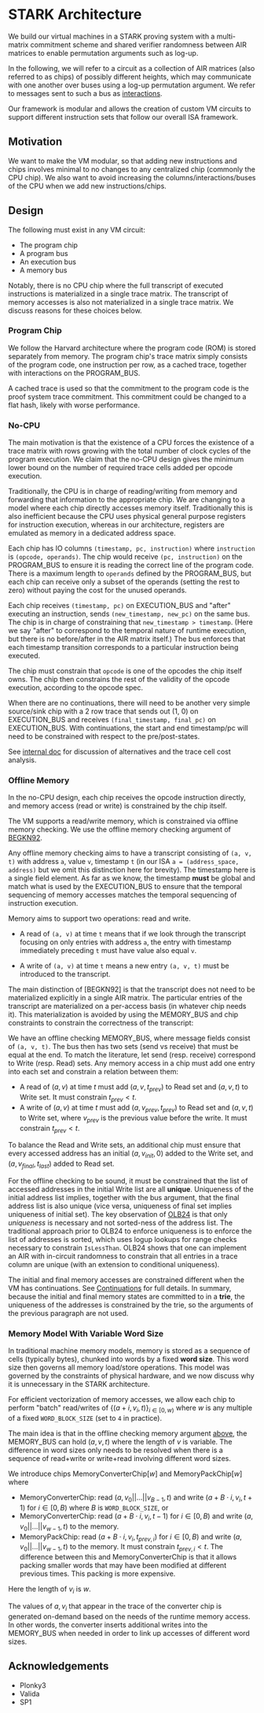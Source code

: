 # STARK Architecture

We build our virtual machines in a STARK proving system with a multi-matrix commitment scheme and shared verifier randomness between AIR matrices to enable permutation arguments such as log-up.

In the following, we will refer to a circuit as a collection of AIR matrices (also referred to as chips) of possibly different heights, which may communicate with one another over buses using a log-up permutation argument. We refer to messages sent to such a bus as [interactions](../../../stark-backend/src/interaction/README.md).

Our framework is modular and allows the creation of custom VM circuits to support different instruction sets that follow our overall ISA framework.

## Motivation

We want to make the VM modular, so that adding new instructions and chips involves minimal to no changes to any centralized chip (commonly the CPU chip). We also want to avoid increasing the columns/interactions/buses of the CPU when we add new instructions/chips.

## Design

The following must exist in any VM circuit:

- The program chip
- A program bus
- An execution bus
- A memory bus

Notably, there is no CPU chip where the full transcript of executed instructions is materialized in a single trace matrix. The transcript of memory accesses is also not materialized in a single trace matrix. We discuss reasons for these choices below.

### Program Chip

We follow the Harvard architecture where the program code (ROM) is stored separately from memory. The program chip's trace matrix simply consists of the program code, one instruction per row, as a cached trace, together with interactions on the PROGRAM_BUS.

A cached trace is used so that the commitment to the program code is the proof system trace commitment. This commitment could be changed to a flat hash, likely with worse performance.

### No-CPU

The main motivation is that the existence of a CPU forces the existence of a trace matrix with rows growing with the total number of clock cycles of the program execution. We claim that the no-CPU design gives the minimum lower bound on the number of required trace cells added per opcode execution.

Traditionally, the CPU is in charge of reading/writing from memory and forwarding that information to the appropriate chip. We are changing to a model where each chip directly accesses memory itself. Traditionally this is also inefficient because the CPU uses physical general purpose registers for instruction execution, whereas in our architecture, registers are emulated as memory in a dedicated address space.

Each chip has IO columns `(timestamp, pc, instruction)` where `instruction` is `(opcode, operands)`.
The chip would receive `(pc, instruction)` on the PROGRAM_BUS to ensure it is reading the correct line of the program code.
There is a maximum length to `operands` defined by the PROGRAM_BUS, but each chip can receive only a subset of the operands (setting the rest to zero) without paying the cost for the unused operands.

Each chip receives `(timestamp, pc)` on EXECUTION_BUS and "after"
executing an instruction, sends `(new_timestamp, new_pc)` on the same bus.
The chip is in charge of constraining that `new_timestamp > timestamp`. (Here we say "after" to correspond to the temporal nature of runtime execution, but there is no before/after in the AIR matrix itself.)
The bus enforces that each timestamp transition corresponds to a particular instruction being executed.

The chip must constrain that `opcode` is one of the opcodes the chip itself owns. The chip then constrains the rest of the validity of the opcode execution, according to the opcode spec.

When there are no continuations, there will need to be another very simple source/sink chip with a 2 row trace that sends out (1, 0) on EXECUTION_BUS and receives `(final_timestamp, final_pc)` on EXECUTION_BUS. With continuations, the start and end timestamp/pc will need to be constrained with respect to the pre/post-states.

See [internal doc](https://docs.google.com/document/d/1-UkvxiW5tvYH5qw7O4t2WjMIY8v2Gso9kt_MrWW5hPg/edit?usp=sharing) for discussion of alternatives and the trace cell cost analysis.

### Offline Memory

In the no-CPU design, each chip receives the opcode instruction directly, and memory access (read or write) is constrained by the chip itself.

The VM supports a read/write memory, which is constrained via offline memory checking. We use the offline memory checking argument of [BEGKN92](https://www.cs.ubc.ca/~will/papers/memcheck.pdf).

Any offline memory checking aims to have a transcript consisting of `(a, v, t)` with address `a`, value `v`, timestamp `t` (in our ISA `a = (address_space, address)` but we omit this distinction here for brevity). The timestamp here is a single field element. As far as we know, the timestamp **must** be global and match what is used by the EXECUTION_BUS to ensure that the temporal sequencing of memory accesses matches the temporal sequencing of instruction execution.

<!--
[JPW] Lasso uses a per-address timestamp (renamed counter) but in a different setting. We did not see a way to use this argument because it did not allow constraining instruction execution matched memory access ordering.
-->

Memory aims to support two operations: read and write.

- A read of `(a, v)` at time `t` means that if we look through the transcript focusing on only entries with address `a`, the entry with timestamp immediately preceding `t` must have value also equal `v`.

- A write of `(a, v)` at time `t` means a new entry `(a, v, t)` must be introduced to the transcript.

The main distinction of [BEGKN92] is that the transcript does not need to be materialized explicitly in a single AIR matrix. The particular entries of the transcript are materialized on a per-access basis (in whatever chip needs it). This materialization is avoided by using the MEMORY_BUS and chip constraints to constrain the correctness of the transcript:

We have an offline checking MEMORY_BUS, where message fields consist of `(a, v, t)`. The bus then has two sets (send vs receive) that must be equal at the end. To match the literature, let send (resp. receive) correspond to Write (resp. Read) sets. Any memory access in a chip must add one entry into each set and constrain a relation between them:

- A read of $(a, v)$ at time $t$ must add $(a, v, t_{prev})$ to Read set and $(a, v, t)$ to Write set. It must constrain $t_{prev} < t$.
- A write of $(a, v)$ at time $t$ must add $(a,v_{prev},t_{prev})$ to Read set and $(a,v,t)$ to Write set, where $v_{prev}$ is the previous value before the write. It must constrain $t_{prev} < t$.

To balance the Read and Write sets, an additional chip must ensure that every accessed address has an initial $(a, v_{init}, 0)$ added to the Write set, and $(a, v_{final}, t_{last})$ added to Read set.

For the offline checking to be sound, it must be constrained that the list of accessed addresses in the initial Write list are all **unique**. Uniqueness of the initial address list implies, together with the bus argument, that the final address list is also unique (vice versa, uniqueness of final set implies uniqueness of initial set). The key observation of [OLB24](https://eprint.iacr.org/2024/979.pdf) is that only _uniqueness_ is necessary and not sorted-ness of the address list. The traditional approach prior to OLB24 to enforce uniqueness is to enforce the list of addresses is sorted, which uses logup lookups for range checks necessary to constrain `IsLessThan`. OLB24 shows that one can implement an AIR with in-circuit randomness to constrain that all entries in a trace column are unique (with an extension to conditional uniqueness).

The initial and final memory accesses are constrained different when the VM has continuations. See [Continuations](./continuations.md) for full details. In summary, because the initial and final memory states are committed to in a **trie**, the uniqueness of the addresses is constrained by the trie, so the arguments of the previous paragraph are not used.

### Memory Model With Variable Word Size

In traditional machine memory models, memory is stored as a sequence of cells (typically bytes), chunked into words by a fixed **word size**.
This word size then governs all memory load/store operations.
This model was governed by the constraints of physical hardware, and
we now discuss why it is unnecessary in the STARK architecture.

For efficient vectorization of memory accesses, we allow each
chip to perform "batch" read/writes of $\{(a + i, v_i, t)\}_{i \in [0,w)}$ where $w$ is any multiple of a fixed `WORD_BLOCK_SIZE` (set to `4` in practice).

The main idea is that in the offline checking memory argument [above](#offline-memory), the MEMORY_BUS can hold $(a, v, t)$ where the length of $v$ is variable. The difference in word sizes only needs to be resolved when there is a sequence of read+write or write+read involving different word sizes.

We introduce chips MemoryConverterChip[$w$] and MemoryPackChip[$w$] where

- MemoryConverterChip: read $(a, v_0 || ... || v_{B-1}, t)$ and write $(a + B \cdot i, v_i, t + 1)$ for $i \in [0,B)$ where $B$ is `WORD_BLOCK_SIZE`, or
- MemoryConverterChip: read $(a + B \cdot i, v_i, t - 1)$ for $i \in [0,B)$ and write $(a, v_0 || ... || v_{w-1}, t)$ to the memory.
- MemoryPackChip: read $(a + B \cdot i, v_i, t_{prev,i})$ for $i \in [0,B)$ and write $(a, v_0 || ... || v_{w-1}, t)$ to the memory. It must constrain $t_{prev,i} < t$. The difference between this and MemoryConverterChip is that it allows packing smaller words that may have been modified at different previous times. This packing is more expensive.

Here the length of $v_i$ is $w$.

The values of $a, v_i$ that appear in the trace of the converter chip is generated on-demand based on the needs of the runtime memory access. In other words, the converter inserts additional writes into the MEMORY_BUS when needed in order to link up accesses of different word sizes.

## Acknowledgements

- Plonky3
- Valida
- SP1
